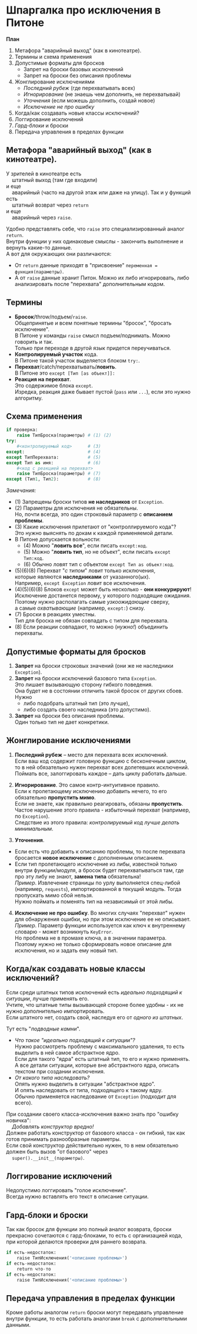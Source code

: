 # Шпаргалка про исключения в Питоне

**План**

1. Метафора "аварийный выход" (как в кинотеатре).
2. Термины и схема применения
3. Допустимые форматы для бросков
   - Запрет на броски базовых исключений
   - Запрет на броски без описания проблемы
4. Жонглирование исключениями
   - *Последний рубеж* (где перехватывать всех)
   - *Игнорирование* (не знаешь чем дополнить, не перехватывай)
   - *Уточнения* (если можешь дополнить, создай новое)
   - *Исключение не про ошибку*
5. Когда/как создавать новые классы исключений?
6. Логгирование исключений
7. *Гард-блоки* и броски
8. Передача управления в пределах функции

## Метафора "аварийный выход" (как в кинотеатре).

У зрителей в кинотеатре есть  
    штатный выход (там где входили)  
и еще  
    аварийный (часто на другой этаж или даже на улицу). 
Так и у функций есть  
    штатный возврат через `return`  
и еще  
    аварийный через `raise`. 

Удобно представлять себе, что `raise` это специализированный аналог `return`.  
Внутри функции у них одинаковые смыслы - закончить выполнение и вернуть какие-то данные.  
А вот для окружающих они различаются: 

 - От `return` данные приходят в "присвоение" `переменная = функция(параметры)`.
 - А от `raise` данные хранит Питон. 
Можно их либо игнорировать, либо анализировать после "перехвата" дополнительным кодом.

## Термины

- **Бросок**/throw/подъем/`raise`.  
Общепринятые и всем понятные термины "бросок", "бросать исключение".  
В Питоне у команды `raise` смысл подъем/поднимать. Можно говорить и так.   
Только при переходе в другой язык придется переучиваться.  
- **Контролируемый участок** кода.  
В Питоне такой участок выделяется блоком `try:`.  
- **Перехват**/catch/перехватывать/**ловить**.  
В Питоне это `except [Тип [as объект]]:`  
- **Реакция на перехват**.  
Это содержимое блока `except`.  
Изредка, реакция даже бывает пустой (`pass` или `...`), если это нужно алгоритму.  

## Схема применения

```python
if проверка:
    raise ТипБроска(параметры) # (1) (2)
try:
    #<контролируемый код>      # (3)
except:                        # (4)
except ТипПерехвата:           # (5)
except Тип as имя:             # (6)
    #<код с реакцией на перехват>
    raise ТипБроска(параметры) # (7)
except (Тип1, Тип2):           # (8)
```

*Замечания:*

- (1) Запрещены броски типов **не наследников** от `Exception`.  
- (2) Параметры для исключения не обязательны.  
Но, почти всегда, это один строковый параметр с **описанием проблемы**.  
- (3) Какие исключения прилетают от "контроллируемого кода"?  
Это нужно выяснять по докам к каждой применяемой детали.  
- В Питоне допускается вольности:  
   - (4) Можно "**ловить все**", если писать `except:код`.  
   - (5) Можно "**ловить тип**, но не объект", если писать `except Тип:код`.  
   - (6) Обычно ловят тип с объектом `except Тип as объект:код`.  
- (5)(6)(8) Перехват "*с типом*" ловит только исключения,  
которые являются **наследниками** от указанного(ых).  
Например, `except Exception` ловит все исключения.   
- (4)(5)(6)(8) Блоков `except` может быть несколько - **они конкурируют**!  
Исключение достанется первому, у которого подходящие ожидания.  
Поэтому нужно располагать самые *узкоожидающие* сверху,  
а самые *охватывающие* (например, `except:`) снизу.  
- (7) Броски в реакциях уместны.  
Тип для броска не обязан совпадать с типом для перехвата.  
- (8) Если реакции совпадают, то можно (*нужно!*) объединить перехваты.  

## Допустимые форматы для бросков

1. **Запрет** на броски строковых значений (они же не наследники `Exception`).
2. **Запрет** на броски исключений базового типа `Exception`.  
Это лишает вызывающую сторону гибкого поведения.  
Она будет не в состоянии отличить такой бросок от других сбоев.  
Нужно  
   - либо подобрать штатный тип (это лучше),  
   - либо создать своего наследника (это допустимо).  
3. **Запрет** на броски без описания проблемы.  
Один только тип не дает конкретики.

## Жонглирование исключениями

1. **Последний рубеж** – место для перехвата всех исключений.  
Если ваш код содержит головную функцию с бесконечным циклом, 
то в ней обязательно нужен перехват всех долетевших исключений.   
Поймать все, залоггировать каждое – дать циклу работать дальше.

2. **Игнорирование**.
Это самое контр-интуитивное правило.  
Если к пролетающему исключению добавить нечего, то его обязательно **пропустить мимо**.  
Если не знаете, как правильно реагировать, обязаны **пропустить**.  
Частое нарушение этого правила - избыточный перехват (например, по `Exception`).  
Следствие из этого правила: *контролируемый код лучше делать минимальным*.  

3. **Уточнения**.

- Если есть что добавить к описанию проблемы, 
то после перехвата бросается **новое исключение** с дополненным описанием.
- Если тип пролетающего исключение из либы, известной только внутри функции/модуля, 
а бросок будет перехватываться там, где про эту либу не знают, **замена типа** обязательна!  
*Пример*. Извлечение страницы по урлу выполняется спец-либой (например, `requests`), 
импортированной в текущий модуль. Тогда пропускать мимо сбой нельзя.  
Нужно поймать и поменять тип на независимый от этой либы.

4. **Исключение не про ошибку**.
Во многих случаях "перехват" нужен для обнаружения ошибки, но при этом исключение ее не описывает.  
*Пример*. Параметр функции используется как ключ к внутреннему словарю - может возникнуть `KeyError`.  
Но проблема не в промахе ключа, а в значении параметра.  
Поэтому нужно не только сформировать новое описание для исключения, но и задать ему новый тип.

## Когда/как создавать новые классы исключений?
Если среди штатных типов исключений есть *идеально подходящий к ситуации*, лучше применять его.  
Учтите, что штатные типы вызывающей стороне более удобны - их не нужно дополнительно импортировать.  
Если штатного нет, создать свой, наследуя его от *одного из штатных*.

Тут есть "*подводные камни*".

- *Что такое "идеально подходящий к ситуации"?*  
Нужно рассмотреть проблему с максимального удаления, 
то есть выделить в ней самое абстрактное ядро.  
Если для такого "ядра" есть штатный тип, то его и нужно применять.  
А все детали ситуации, которые вне абстрактного ядра, 
описать текстом при создании исключения.
- *От какого типа наследовать?*  
Опять нужно выделить в ситуации "абстрактное ядро".  
И опять наследовать от типа, подходящего к такому ядру.  
Обычно применяется наследование от `Exception` (подходит для всего).

При создании своего класса-исключения важно знать про "ошибку новичка":  
    *Добавлять конструктор вредно!*  
Должен работать конструктор от базового класса - он гибкий, 
так как готов принимать разнообразные параметры.  
Если свой конструктор действительно нужен, 
то в нем обязательно должен быть вызов "от базового" через  
    `super().__init__(параметры)`.

## Логгирование исключений
Недопустимо логгировать "голое исключение".  
Всегда нужно вставлять его текст в описание ситуации.

## Гард-блоки и броски
Так как бросок для функции это полный аналог возврата, 
броски прекрасно сочетаются с гард-блоками, 
то есть с организацией кода, при которой делаются проверки для раннего возврата.

```python
if есть-недостаток:
    raise ТипИсключения('<описание проблемы>')
if есть-недостаток:
    return что-то
if есть-недостаток:
    raise ТипИсключения('<описание проблемы>')
```

## Передача управления в пределах функции
Кроме работы аналогом `return` броски могут передавать управление внутри функции, 
то есть работать аналогами `break` с дополнительными данными.